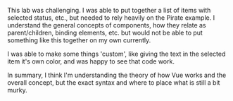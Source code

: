 This lab was challenging. I was able to put together a list of items with selected status, etc., but needed to rely heavily on the Pirate example. I understand the general concepts of components, how they relate as parent/children, binding elements, etc. but would not be able to put something like this together on my own currently. 

I was able to make some things 'custom', like giving the text in the selected item it's own color, and was happy to see that code work.

In summary, I think I'm understanding the theory of how Vue works and the overall concept, but the exact syntax and where to place what is still a bit murky.
